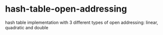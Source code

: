 # hash-table-open-addressing

hash table implementation with 3 different types of open addressing: linear, quadratic and double
